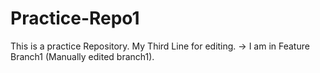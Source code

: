 # Practice-Repo1
This is a practice Repository.
My Third Line for editing.
-> I am in Feature Branch1 (Manually edited branch1).

